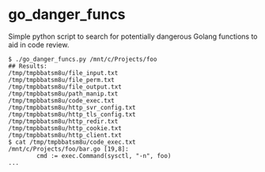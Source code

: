 # go_danger_funcs
Simple python script to search for potentially dangerous Golang functions to aid in code review.

```
$ ./go_danger_funcs.py /mnt/c/Projects/foo
## Results:
/tmp/tmpbbatsm8u/file_input.txt
/tmp/tmpbbatsm8u/file_perm.txt
/tmp/tmpbbatsm8u/file_output.txt
/tmp/tmpbbatsm8u/path_manip.txt
/tmp/tmpbbatsm8u/code_exec.txt
/tmp/tmpbbatsm8u/http_svr_config.txt
/tmp/tmpbbatsm8u/http_tls_config.txt
/tmp/tmpbbatsm8u/http_redir.txt
/tmp/tmpbbatsm8u/http_cookie.txt
/tmp/tmpbbatsm8u/http_client.txt
$ cat /tmp/tmpbbatsm8u/code_exec.txt
/mnt/c/Projects/foo/bar.go [19,8]:
        cmd := exec.Command(sysctl, "-n", foo)
...
```
